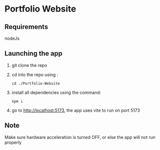 # Portfolio Website

## Requirements
nodeJs

## Launching the app
1. git clone the repo
2. cd into the repo using :

    ```
    cd ./Portfolio-Website
    ```

   
3. install all dependencies using the command:
    ```
    npm i
    ```
4. go to [http://localhost:5173](http://localhost:5173), the app uses vite to run on port 5173

## Note
Make sure hardware acceleration is turned OFF, or else the app will not run properly
